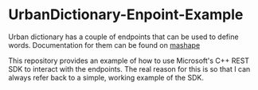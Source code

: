 # UrbanDictionary-Enpoint-Example

Urban dictionary has a couple of endpoints that can be used to define words. Documentation for them can be found on [mashape](https://market.mashape.com/community/urban-dictionary)

This repository provides an example of how to use Microsoft's C++ REST SDK to interact with the endpoints. The real reason for this is so that I can always refer back to a simple, working example of the SDK.
